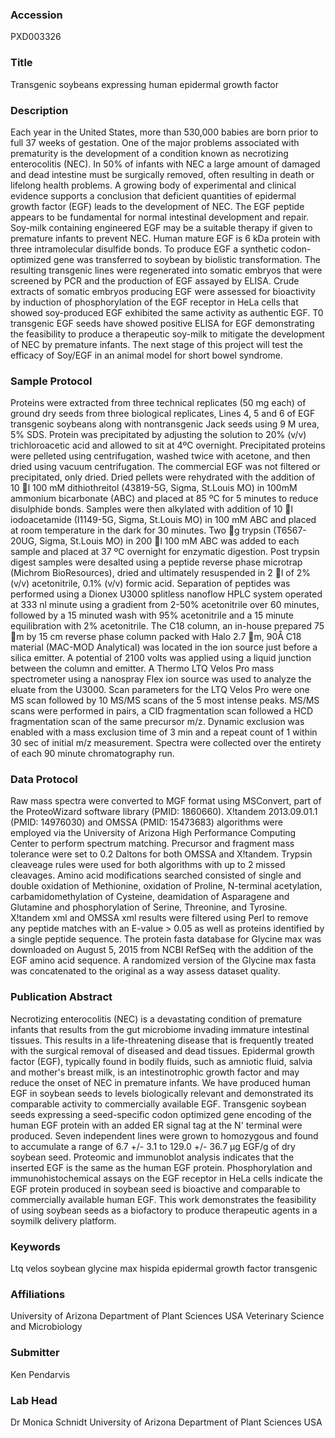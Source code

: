 ### Accession
PXD003326

### Title
Transgenic soybeans expressing human epidermal growth factor

### Description
Each year in the United States, more than 530,000 babies are born prior to full 37 weeks of gestation. One of the major problems associated with prematurity is the development of a condition known as necrotizing enterocolitis (NEC). In 50% of infants with NEC a large amount of damaged and dead intestine must be surgically removed, often resulting in death or lifelong health problems. A growing body of experimental and clinical evidence supports a conclusion that deficient quantities of epidermal growth factor (EGF) leads to the development of NEC. The EGF peptide appears to be fundamental for normal intestinal development and repair. Soy-milk containing engineered EGF may be a suitable therapy if given to premature infants to prevent NEC. Human mature EGF is 6 kDa protein with three intramolecular disulfide bonds. To produce EGF a synthetic codon-optimized gene was transferred to soybean by biolistic transformation. The resulting transgenic lines were regenerated into somatic embryos that were screened by PCR and the production of EGF assayed by ELISA. Crude extracts of somatic embryos producing EGF were assessed for bioactivity by induction of phosphorylation of the EGF receptor in HeLa cells that showed soy-produced EGF exhibited the same activity as authentic EGF.  T0 transgenic EGF seeds have showed positive ELISA for EGF demonstrating the feasibility to produce a therapeutic soy-milk to mitigate the development of NEC by premature infants. The next stage of this project will test the efficacy of Soy/EGF in an animal model for short bowel syndrome.

### Sample Protocol
Proteins were extracted from three technical replicates (50 mg each) of ground dry seeds from three biological replicates, Lines 4, 5 and 6 of EGF transgenic soybeans along with nontransgenic Jack seeds using 9 M urea, 5% SDS.  Protein was precipitated by adjusting the solution to 20% (v/v) trichloroacetic acid and allowed to sit at 4ºC overnight. Precipitated proteins were pelleted using centrifugation, washed twice with acetone, and then dried using vacuum centrifugation.  The commercial EGF was not filtered or precipitated, only dried. Dried pellets were rehydrated with the addition of 10 l 100 mM dithiothreitol (43819-5G, Sigma, St.Louis MO) in 100mM ammonium bicarbonate (ABC) and placed at 85 ºC for 5 minutes to reduce disulphide bonds.  Samples were then alkylated with addition of 10 l iodoacetamide (I1149-5G, Sigma, St.Louis MO) in 100 mM ABC and placed at room temperature in the dark for 30 minutes.   Two g trypsin (T6567-20UG, Sigma, St.Louis MO) in 200 l 100 mM ABC was added to each sample and placed at 37 ºC overnight for enzymatic digestion.  Post trypsin digest samples were desalted using a peptide reverse phase microtrap (Michrom BioResources), dried and ultimately resuspended in 2 l of 2% (v/v) acetonitrile, 0.1% (v/v) formic acid. Separation of peptides was performed using a Dionex U3000 splitless nanoflow HPLC system operated at 333 nl minute using a gradient from 2-50% acetonitrile over 60 minutes, followed by a 15 minuted wash with 95% acetonitrile and a 15 minute equilibration with 2% acetonitrile.  The C18 column, an in-house prepared 75 m by 15 cm reverse phase column packed with Halo 2.7 m, 90Å C18 material (MAC-MOD Analytical) was located in the ion source just before a silica emitter.  A potential of 2100 volts was applied using a liquid junction between the column and emitter.  A Thermo LTQ Velos Pro mass spectrometer using a nanospray Flex ion source was used to analyze the eluate from the U3000.  Scan parameters for the LTQ Velos Pro were one MS scan followed by 10 MS/MS scans of the 5 most intense peaks. MS/MS scans were performed in pairs, a CID fragmentation scan followed a HCD fragmentation scan of the same precursor m/z.  Dynamic exclusion was enabled with a mass exclusion time of 3 min and a repeat count of 1 within 30 sec of initial m/z measurement.  Spectra were collected over the entirety of each 90 minute chromatography run.

### Data Protocol
Raw mass spectra were converted to MGF format using MSConvert, part of the ProteoWizard software library (PMID: 1860660).  X!tandem 2013.09.01.1 (PMID: 14976030) and OMSSA (PMID: 15473683) algorithms were employed via the University of Arizona High Performance Computing Center to perform spectrum matching.  Precursor and fragment mass tolerance were set to 0.2 Daltons for both OMSSA and X!tandem. Trypsin cleaveage rules were used for both algorithms with up to 2 missed cleavages.  Amino acid modifications searched consisted of single and double oxidation of Methionine, oxidation of Proline, N-terminal acetylation, carbamidomethylation of Cysteine, deamidation of Asparagene and Glutamine and phosphorylation of Serine, Threonine, and Tyrosine.  X!tandem xml and OMSSA xml results were filtered using Perl to remove any peptide matches with an E-value > 0.05 as well as proteins identified by a single peptide sequence.  The protein fasta database for Glycine max was downloaded on August 5, 2015 from NCBI RefSeq with the addition of the EGF amino acid sequence.  A randomized version of the Glycine max fasta was concatenated to the original as a way assess dataset quality.

### Publication Abstract
Necrotizing enterocolitis (NEC) is a devastating condition of premature infants that results from the gut microbiome invading immature intestinal tissues. This results in a life-threatening disease that is frequently treated with the surgical removal of diseased and dead tissues. Epidermal growth factor (EGF), typically found in bodily fluids, such as amniotic fluid, salvia and mother's breast milk, is an intestinotrophic growth factor and may reduce the onset of NEC in premature infants. We have produced human EGF in soybean seeds to levels biologically relevant and demonstrated its comparable activity to commercially available EGF. Transgenic soybean seeds expressing a seed-specific codon optimized gene encoding of the human EGF protein with an added ER signal tag at the N' terminal were produced. Seven independent lines were grown to homozygous and found to accumulate a range of 6.7 +/- 3.1 to 129.0 +/- 36.7 &#x3bc;g EGF/g of dry soybean seed. Proteomic and immunoblot analysis indicates that the inserted EGF is the same as the human EGF protein. Phosphorylation and immunohistochemical assays on the EGF receptor in HeLa cells indicate the EGF protein produced in soybean seed is bioactive and comparable to commercially available human EGF. This work demonstrates the feasibility of using soybean seeds as a biofactory to produce therapeutic agents in a soymilk delivery platform.

### Keywords
Ltq velos soybean glycine max hispida epidermal growth factor transgenic

### Affiliations
University of Arizona Department of Plant Sciences USA
Veterinary Science and Microbiology

### Submitter
Ken Pendarvis

### Lab Head
Dr Monica Schnidt
University of Arizona Department of Plant Sciences USA


